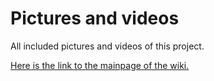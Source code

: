 Pictures and videos
========

All included pictures and videos of this project.

[Here is the link to the mainpage of the wiki.](https://github.com/Carduinodroid/carduinodroid/wiki)

